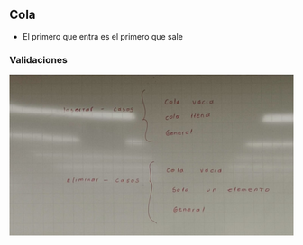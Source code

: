 ## Cola
  - El primero que entra es el primero que sale
### Validaciones
![Validaciones](./IMG/ValidacionesCola2.jpeg)
